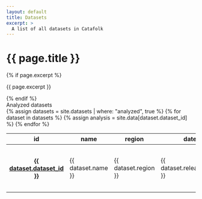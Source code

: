 ```yaml
---
layout: default
title: Datasets
excerpt: >
  A list of all datasets in Catafolk
---
```


<main class="container mt-5">
  <div class="jumbotron row">
    <div class="w-100">
      <h1 class="display-4">{{ page.title }}</h1>
      {% if page.excerpt %}
      <p class="lead w-75">
          {{ page.excerpt }}
      </p>
      {% endif %}
    </div>
  </div>

  <div class="row mt-5">
    <div class="card w-100">
      <div class="card-header">
        Analyzed datasets
      </div>
      <div class="card-body">
        {% assign datasets = site.datasets | where: "analyzed", true %}
        <table class="table table-responsive-md table-hover">
        <thead>
            <tr>
            <th scope="col" class="border-top-0">id</th>
            <th scope="col" class="border-top-0">name</th>
            <th scope="col">region</th>
            <th scope="col">date</th>
            <th scope="col">pieces</th>
            <th scope="col">symb</th>
            <th scope="col">audio</th>
            <th scope="col">url</th>
            </tr>
        </thead>
        <tbody>
            {% for dataset in datasets %}
            {% assign analysis = site.data[dataset.dataset_id] %}
            <tr>
            <th scope="row">
                <a href="{{ site.baseurl }}{{ dataset.url }}">{{ dataset.dataset_id }}</a>
            </th>
            <td>{{ dataset.name }}</td>
            <td>{{ dataset.region }}</td>
            <td>{{ dataset.release_date }}</td>
            <td>{{ dataset.pieces }}</td>
            <td>{% if dataset.types contains 'symbolic' %}yes{% endif %}</td>
            <td>{% if dataset.types contains 'audio' %}yes{% endif %}</td>
            <td>{% if dataset.dataset_url %}<a href="{{ dataset.dataset_url }}" target="_blank">url</a>{% endif %}</td>
            </tr>
            {% endfor %}
        </tbody>
        </table>
      </div>
    </div>
  </div>
</main>
